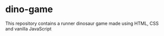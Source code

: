 # dino-game
This repository contains a runner dinosaur game made using HTML, CSS and vanilla JavaScript
